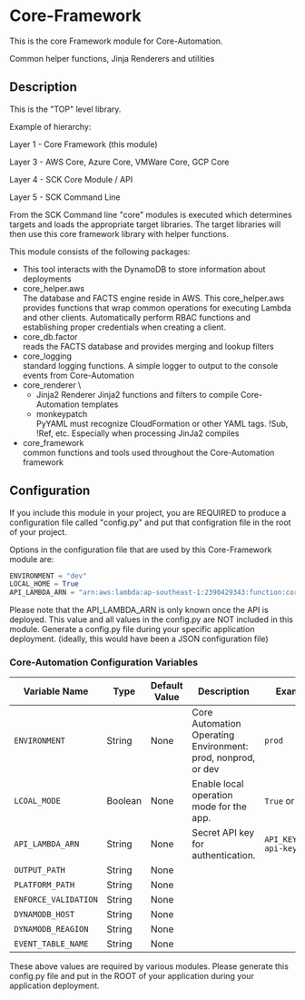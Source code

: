 # Core-Framework

This is the core Framework module for Core-Automation.

Common helper functions, Jinja Renderers and utilities

## Description

This is the "TOP" level library.

Example of hierarchy:

Layer 1 - Core Framework (this module)

Layer 3 - AWS Core, Azure Core, VMWare Core, GCP Core

Layer 4 - SCK Core Module / API

Layer 5 - SCK Command Line

From the SCK Command line "core" modules is executed which determines targets and loads
the appropriate target libraries.  The target libraries will then use this core
framework library with helper functions.

This module consists of the following packages:

* This tool interacts with the DynamoDB to store information about deployments
* core_helper.aws \
  The database and FACTS engine reside in AWS.  This core_helper.aws provides functions
  that wrap common operations for executing Lambda and other clients.  Automatically
  perform RBAC functions and establishing proper credentials when creating a client.
* core_db.factor \
  reads the FACTS database and provides merging and lookup filters
* core_logging \
  standard logging functions.  A simple logger to output to the console events from
  Core-Automation
* core_renderer \
    * Jinja2 Renderer
      Jinja2 functions and filters to compile Core-Automation templates
    * monkeypatch \
      PyYAML must recognize CloudFormation or other YAML tags.  !Sub, !Ref, etc.  Especially
      when processing JinJa2 compiles
* core_framework \
  common functions and tools used throughout the Core-Automation framework

## Configuration

If you include this module in your project, you are REQUIRED to produce a configuration
file called "config.py" and put that configration file in the root of your project.

Options in the configuration file that are used by this Core-Framework module are:

```python
ENVIRONMENT = "dev"
LOCAL_HOME = True
API_LAMBDA_ARN = "arn:aws:lambda:ap-southeast-1:2390429343:function:core-automation-api-master"
```
Please note that the API_LAMBDA_ARN is only known once the API is deployed.  This value and all
values in the config.py are NOT included in this module.  Generate a config.py file during
your specific application deployment. (ideally, this would have been a JSON configuration file)

### Core-Automation Configuration Variables

| Variable Name        | Type    | Default Value | Description                                                  | Example                |
|----------------------|---------|---------------|--------------------------------------------------------------|------------------------|
| `ENVIRONMENT`        | String  | None          | Core Automation Operating Environment: prod, nonprod, or dev | `prod`                 |
| `LCOAL_MODE`         | Boolean | None          | Enable local operation mode for the app.                     | `True` or `False`      |
| `API_LAMBDA_ARN`     | String  | None          | Secret API key for authentication.                           | `API_KEY=your-api-key` |
| `OUTPUT_PATH`        | String  | None          |                                                              |                        |
| `PLATFORM_PATH`      | String  | None          |                                                              |                        |
| `ENFORCE_VALIDATION` | String  | None          |                                                              |                        |
| `DYNAMODB_HOST`      | String  | None          |                                                              |                        |
| `DYNAMODB_REAGION`   | String  | None          |                                                              |                        |
| `EVENT_TABLE_NAME`   | String  | None          |                                                              |                        |

These above values are required by various modules.  Please generate this config.py file and put in the ROOT of your application
during your application deployment.
